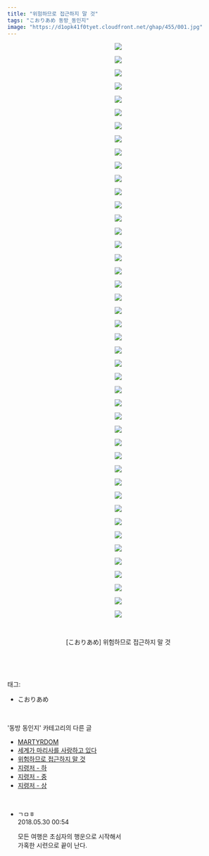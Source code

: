 ```yaml
---
title: "위험하므로 접근하지 말 것"
tags: "こおりあめ 동방_동인지"
image: "https://d1opk41f0tyet.cloudfront.net/ghap/455/001.jpg"
---
```

<div class="article">
<p style="text-align: center; clear: none; float: none;"><img src="{{ site.imgserver10 }}/ghap/455/001.jpg"/></p>
<p style="text-align: center; clear: none; float: none;"><img src="{{ site.imgserver10 }}/ghap/455/002.jpg"/></p>
<p style="text-align: center; clear: none; float: none;"><img src="{{ site.imgserver10 }}/ghap/455/003.jpg"/></p>
<p style="text-align: center; clear: none; float: none;"><img src="{{ site.imgserver10 }}/ghap/455/004.jpg"/></p>
<p style="text-align: center; clear: none; float: none;"><img src="{{ site.imgserver10 }}/ghap/455/005.jpg"/></p>
<p style="text-align: center; clear: none; float: none;"><img src="{{ site.imgserver10 }}/ghap/455/006.jpg"/></p>
<p style="text-align: center; clear: none; float: none;"><img src="{{ site.imgserver10 }}/ghap/455/007.jpg"/></p>
<p style="text-align: center; clear: none; float: none;"><img src="{{ site.imgserver10 }}/ghap/455/008.jpg"/></p>
<p style="text-align: center; clear: none; float: none;"><img src="{{ site.imgserver10 }}/ghap/455/009.jpg"/></p>
<p style="text-align: center; clear: none; float: none;"><img src="{{ site.imgserver10 }}/ghap/455/010.jpg"/></p>
<p style="text-align: center; clear: none; float: none;"><img src="{{ site.imgserver10 }}/ghap/455/011.jpg"/></p>
<p style="text-align: center; clear: none; float: none;"><img src="{{ site.imgserver10 }}/ghap/455/012.jpg"/></p>
<p style="text-align: center; clear: none; float: none;"><img src="{{ site.imgserver10 }}/ghap/455/013.jpg"/></p>
<p style="text-align: center; clear: none; float: none;"><img src="{{ site.imgserver10 }}/ghap/455/014.jpg"/></p>
<p style="text-align: center; clear: none; float: none;"><img src="{{ site.imgserver10 }}/ghap/455/015.jpg"/></p>
<p style="text-align: center; clear: none; float: none;"><img src="{{ site.imgserver10 }}/ghap/455/016.jpg"/></p>
<p style="text-align: center; clear: none; float: none;"><img src="{{ site.imgserver10 }}/ghap/455/017.jpg"/></p>
<p style="text-align: center; clear: none; float: none;"><img src="{{ site.imgserver10 }}/ghap/455/018.jpg"/></p>
<p style="text-align: center; clear: none; float: none;"><img src="{{ site.imgserver10 }}/ghap/455/019.jpg"/></p>
<p style="text-align: center; clear: none; float: none;"><img src="{{ site.imgserver10 }}/ghap/455/020.jpg"/></p>
<p style="text-align: center; clear: none; float: none;"><img src="{{ site.imgserver10 }}/ghap/455/021.jpg"/></p>
<p style="text-align: center; clear: none; float: none;"><img src="{{ site.imgserver10 }}/ghap/455/022.jpg"/></p>
<p style="text-align: center; clear: none; float: none;"><img src="{{ site.imgserver10 }}/ghap/455/023.jpg"/></p>
<p style="text-align: center; clear: none; float: none;"><img src="{{ site.imgserver10 }}/ghap/455/024.jpg"/></p>
<p style="text-align: center; clear: none; float: none;"><img src="{{ site.imgserver10 }}/ghap/455/025.jpg"/></p>
<p style="text-align: center; clear: none; float: none;"><img src="{{ site.imgserver10 }}/ghap/455/026.jpg"/></p>
<p style="text-align: center; clear: none; float: none;"><img src="{{ site.imgserver10 }}/ghap/455/027.jpg"/></p>
<p style="text-align: center; clear: none; float: none;"><img src="{{ site.imgserver10 }}/ghap/455/028.jpg"/></p>
<p style="text-align: center; clear: none; float: none;"><img src="{{ site.imgserver10 }}/ghap/455/029.jpg"/></p>
<p style="text-align: center; clear: none; float: none;"><img src="{{ site.imgserver10 }}/ghap/455/030.jpg"/></p>
<p style="text-align: center; clear: none; float: none;"><img src="{{ site.imgserver10 }}/ghap/455/031.jpg"/></p>
<p style="text-align: center; clear: none; float: none;"><img src="{{ site.imgserver10 }}/ghap/455/032.jpg"/></p>
<p style="text-align: center; clear: none; float: none;"><img src="{{ site.imgserver10 }}/ghap/455/033.jpg"/></p>
<p style="text-align: center; clear: none; float: none;"><img src="{{ site.imgserver10 }}/ghap/455/034.jpg"/></p>
<p style="text-align: center; clear: none; float: none;"><img src="{{ site.imgserver10 }}/ghap/455/035.jpg"/></p>
<p style="text-align: center; clear: none; float: none;"><img src="{{ site.imgserver10 }}/ghap/455/036.jpg"/></p>
<p style="text-align: center; clear: none; float: none;"><img src="{{ site.imgserver10 }}/ghap/455/037.jpg"/></p>
<p style="text-align: center; clear: none; float: none;"><img src="{{ site.imgserver10 }}/ghap/455/038.jpg"/></p>
<p style="text-align: center; clear: none; float: none;"><img src="{{ site.imgserver10 }}/ghap/455/039.jpg"/></p>
<p style="text-align: center; clear: none; float: none;"><img src="{{ site.imgserver10 }}/ghap/455/040.jpg"/></p>
<p style="text-align: center; clear: none; float: none;"><img src="{{ site.imgserver10 }}/ghap/455/041.jpg"/></p>
<p style="text-align: center; clear: none; float: none;"><img src="{{ site.imgserver10 }}/ghap/455/042.jpg"/></p>
<p style="text-align: center; clear: none; float: none;"><img src="{{ site.imgserver10 }}/ghap/455/043.jpg"/></p>
<p style="text-align: center; clear: none; float: none;"><img src="{{ site.imgserver10 }}/ghap/455/044.jpg"/></p>
<p style="text-align: center; clear: none; float: none;"><br/></p>
<p style="text-align: center; clear: none; float: none;">[こおりあめ] 위험하므로 접근하지 말 것</p>
<p><br/></p>
</div><br/>
<div class="tagTrail">
<p>태그: </p>
<ul>
<li>こおりあめ</li>
</ul>
</div><br/>
<div class="another">
<p>'동방 동인지' 카테고리의 다른 글</p>
<ul>
<li><a href="/ghap_457">MARTYRDOM</a></li>
<li><a href="/ghap_456">세계가 마리사를 사랑하고 있다</a></li>
<li><a href="/ghap_455">위험하므로 접근하지 말 것</a></li>
<li><a href="/ghap_454">지령저 - 하</a></li>
<li><a href="/ghap_453">지령저 - 중</a></li>
<li><a href="/ghap_452">지령저 - 상</a></li>
</ul>
</div><br/>
<div class="cb_module cb_fluid">
<div class="cb_wrt cb_profile">
<div class="comment">
<ul>
<li class="cb_thumb_off" id="comment15263686">
<div class="cb_comment_area">
<div class="cb_info_area">
<div class="cb_section">
<span class="cb_nick_name">ㄱㅁㅎ</span>
</div>
<div class="cb_section">
<span class="cb_date">2018.05.30 00:54 </span>
</div>
</div>
<div class="cb_dsc_comment">
<p class="cb_dsc">
											모든 여행은 초심자의 행운으로 시작해서<br/>
가혹한 시련으로 끝이 난다.
										</p>
</div>
</div></li>
</ul>
</div>
</div><!-- commentList close -->
</div><br/>
